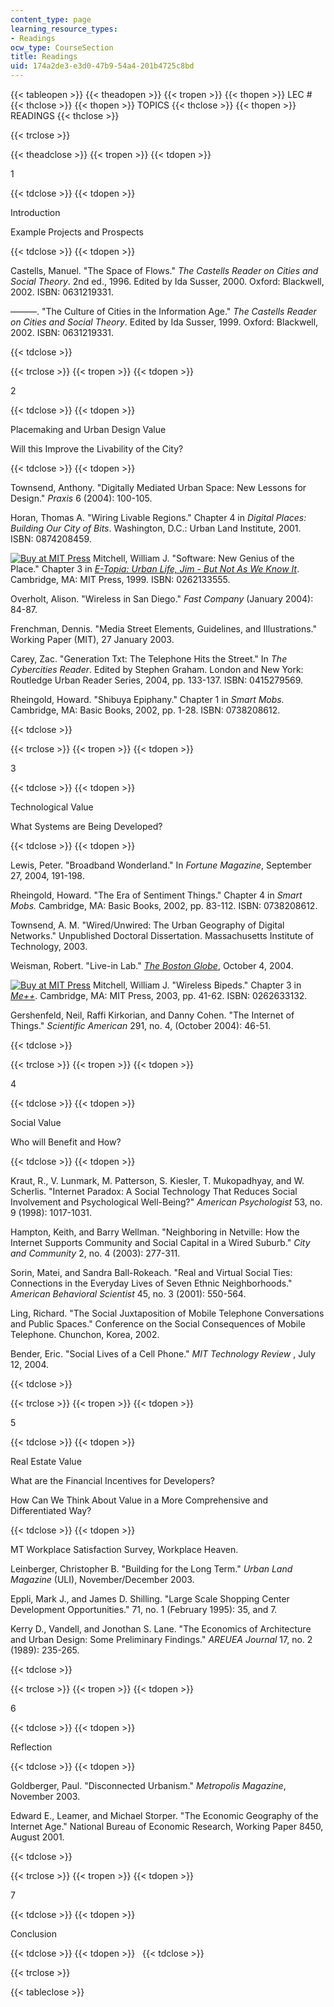 ```yaml
---
content_type: page
learning_resource_types:
- Readings
ocw_type: CourseSection
title: Readings
uid: 174a2de3-e3d0-47b9-54a4-201b4725c8bd
---
```


{{< tableopen >}}
{{< theadopen >}}
{{< tropen >}}
{{< thopen >}}
LEC #
{{< thclose >}}
{{< thopen >}}
TOPICS
{{< thclose >}}
{{< thopen >}}
READINGS
{{< thclose >}}

{{< trclose >}}

{{< theadclose >}}
{{< tropen >}}
{{< tdopen >}}


1


{{< tdclose >}}
{{< tdopen >}}


Introduction

Example Projects and Prospects


{{< tdclose >}}
{{< tdopen >}}


Castells, Manuel. "The Space of Flows." _The Castells Reader on Cities and Social Theory_. 2nd ed., 1996. Edited by Ida Susser, 2000. Oxford: Blackwell, 2002. ISBN: 0631219331.

———. "The Culture of Cities in the Information Age." _The Castells Reader on Cities and Social Theory_. Edited by Ida Susser, 1999. Oxford: Blackwell, 2002. ISBN: 0631219331.


{{< tdclose >}}

{{< trclose >}}
{{< tropen >}}
{{< tdopen >}}


2


{{< tdclose >}}
{{< tdopen >}}


Placemaking and Urban Design Value

Will this Improve the Livability of the City?


{{< tdclose >}}
{{< tdopen >}}


Townsend, Anthony. "Digitally Mediated Urban Space: New Lessons for Design." _Praxis_ 6 (2004): 100-105.

Horan, Thomas A. "Wiring Livable Regions." Chapter 4 in _Digital Places: Building Our City of Bits_. Washington, D.C.: Urban Land Institute, 2001. ISBN: 0874208459.

[![Buy at MIT Press](/images/mp_logo.gif)](https://mitpress.mit.edu/books/e-topia) Mitchell, William J. "Software: New Genius of the Place." Chapter 3 in [_E-Topia: Urban Life, Jim - But Not As We Know It_](https://mitpress.mit.edu/books/e-topia). Cambridge, MA: MIT Press, 1999. ISBN: 0262133555.

Overholt, Alison. "Wireless in San Diego." _Fast Company_ (January 2004): 84-87.

Frenchman, Dennis. "Media Street Elements, Guidelines, and Illustrations." Working Paper (MIT), 27 January 2003.

Carey, Zac. "Generation Txt: The Telephone Hits the Street." In _The Cybercities Reader_. Edited by Stephen Graham. London and New York: Routledge Urban Reader Series, 2004, pp. 133-137. ISBN: 0415279569.

Rheingold, Howard. "Shibuya Epiphany." Chapter 1 in _Smart Mobs._ Cambridge, MA: Basic Books, 2002, pp. 1-28. ISBN: 0738208612.


{{< tdclose >}}

{{< trclose >}}
{{< tropen >}}
{{< tdopen >}}


3


{{< tdclose >}}
{{< tdopen >}}


Technological Value

What Systems are Being Developed?


{{< tdclose >}}
{{< tdopen >}}


Lewis, Peter. "Broadband Wonderland." In _Fortune Magazine_, September 27, 2004, 191-198.

Rheingold, Howard. "The Era of Sentiment Things." Chapter 4 in _Smart Mobs._ Cambridge, MA: Basic Books, 2002, pp. 83-112. ISBN: 0738208612.

Townsend, A. M. "Wired/Unwired: The Urban Geography of Digital Networks." Unpublished Doctoral Dissertation. Massachusetts Institute of Technology, 2003.

Weisman, Robert. "Live-in Lab." [_The Boston Globe_](http://boston.com/), October 4, 2004.

[![Buy at MIT Press](/images/mp_logo.gif)](https://mitpress.mit.edu/books/me) Mitchell, William J. "Wireless Bipeds." Chapter 3 in [_Me++_](https://mitpress.mit.edu/books/me). Cambridge, MA: MIT Press, 2003, pp. 41-62. ISBN: 0262633132.

Gershenfeld, Neil, Raffi Kirkorian, and Danny Cohen. "The Internet of Things." _Scientific American_ 291, no. 4, (October 2004): 46-51.


{{< tdclose >}}

{{< trclose >}}
{{< tropen >}}
{{< tdopen >}}


4


{{< tdclose >}}
{{< tdopen >}}


Social Value

Who will Benefit and How?


{{< tdclose >}}
{{< tdopen >}}


Kraut, R., V. Lunmark, M. Patterson, S. Kiesler, T. Mukopadhyay, and W. Scherlis. "Internet Paradox: A Social Technology That Reduces Social Involvement and Psychological Well-Being?" _American Psychologist_ 53, no. 9 (1998): 1017-1031.

Hampton, Keith, and Barry Wellman. "Neighboring in Netville: How the Internet Supports Community and Social Capital in a Wired Suburb." _City and Community_ 2, no. 4 (2003): 277-311.

Sorin, Matei, and Sandra Ball-Rokeach. "Real and Virtual Social Ties: Connections in the Everyday Lives of Seven Ethnic Neighborhoods." _American Behavioral Scientist_ 45, no. 3 (2001): 550-564.

Ling, Richard. "The Social Juxtaposition of Mobile Telephone Conversations and Public Spaces." Conference on the Social Consequences of Mobile Telephone. Chunchon, Korea, 2002.

Bender, Eric. "Social Lives of a Cell Phone." _MIT Technology Review_ , July 12, 2004.


{{< tdclose >}}

{{< trclose >}}
{{< tropen >}}
{{< tdopen >}}


5


{{< tdclose >}}
{{< tdopen >}}


Real Estate Value

What are the Financial Incentives for Developers?

How Can We Think About Value in a More Comprehensive and Differentiated Way?


{{< tdclose >}}
{{< tdopen >}}


MT Workplace Satisfaction Survey, Workplace Heaven.

Leinberger, Christopher B. "Building for the Long Term." _Urban Land Magazine_ (ULI), November/December 2003.

Eppli, Mark J., and James D. Shilling. "Large Scale Shopping Center Development Opportunities." 71, no. 1 (February 1995): 35, and 7.

Kerry D., Vandell, and Jonothan S. Lane. "The Economics of Architecture and Urban Design: Some Preliminary Findings." _AREUEA Journal_ 17, no. 2 (1989): 235-265.


{{< tdclose >}}

{{< trclose >}}
{{< tropen >}}
{{< tdopen >}}


6


{{< tdclose >}}
{{< tdopen >}}


Reflection


{{< tdclose >}}
{{< tdopen >}}


Goldberger, Paul. "Disconnected Urbanism." _Metropolis Magazine_, November 2003.

Edward E., Leamer, and Michael Storper. "The Economic Geography of the Internet Age." National Bureau of Economic Research, Working Paper 8450, August 2001.


{{< tdclose >}}

{{< trclose >}}
{{< tropen >}}
{{< tdopen >}}


7


{{< tdclose >}}
{{< tdopen >}}


Conclusion


{{< tdclose >}}
{{< tdopen >}}
 
{{< tdclose >}}

{{< trclose >}}

{{< tableclose >}}